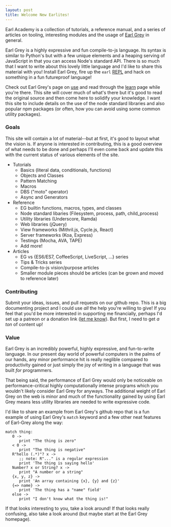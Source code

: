 ```yaml
---
layout: post
title: Welcome New Earlites!
---
```


Earl Academy is a collection of tutorials, a reference manual, and a series of articles on tooling, interesting modules and the usage of [Earl Grey](https://breuleux.github.io/earl-grey/) in general.  

Earl Grey is a highly expressive and fun compile-to-js language.  Its syntax is similar to Python's but with a few unique elements and a heaping serving of JavaScript in that you can access Node's standard API.  There is so much that I want to write about this lovely little language and I'd like to share this material with you!  Install Earl Grey, fire up the `earl` [REPL](https://en.wikipedia.org/wiki/Read%E2%80%93eval%E2%80%93print_loop) and hack on something in a fun futureproof language!

Check out Earl Grey's page on [use](https://breuleux.github.io/earl-grey/use.html) and read through the [learn](https://breuleux.github.io/earl-grey/doc.html) page while you're there. This site will cover much of what's there but it's good to read the original source and then come here to solidify your knowledge.  I want this site to include details on the use of the node standard libraries and also popular npm packages (or often, how you can avoid using some common utility packages).

### Goals

This site will contain a lot of material--but at first, it's good to layout what the vision is.  If anyone is interested in contributing, this is a good overview of what needs to be done and perhaps I'll even come back and update this with the current status of various elements of the site.

* Tutorials
  - Basics (literal data, conditionals, functions)
  - Objects and Classes
  - Pattern Matching
  - Macros
  - DBS ("moto" operator)
  - Async and Generators
* Reference
  + EG builtin functions, macros, types, and classes
  + Node standard libaries (Filesystem, process, path, child_process)
  + Utility libraries (Underscore, Ramda)
  + Web libraries (jQuery)
  + View frameworks (Mithril.js, Cycle.js, React)
  + Server frameworks (Koa, Express)
  + Testings (Mocha, AVA, TAPE)
  + Add more!
* Articles
  - EG vs {ES6/ES7, CoffeeScript, LiveScript, ...} series
  - Tips & Tricks series
  - Compile-to-js vision/purpose articles
  - Smaller module pieces should be articles (can be grown and moved to reference later)

### Contributing

Submit your ideas, issues, and pull requests on our github repo.  This is a big documenting project and I could use *all* the help you're willing to give!  If you feel that you'd be more interested in supporting me financially, perhaps I'd set up a patreon or a donation link ([let me know](mailto:madcap.russo+earl-academy@gmail.com)).  But first, I need to get *a ton* of content up!

### Value

Earl Grey is an incredibly powerful, highly expressive, and fun-to-write language.  In our present day world of powerful computers in the palms of our hands, any minor performance hit is really neglible compared to productivity gained or just simply the joy of writing in a language that was built *for* programmers.

That being said, the performance of Earl Grey would only be noticeable on performance-critical highly computationally intense programs which you wouldn't likely consider Earl Grey for anyways.  The additional weight of Earl Grey on the web is minor and much of the functionality gained by using Earl Grey means less utility libraries are needed to write expressive code.

I'd like to share an example from Earl Grey's github repo that is a fun example of using Earl Grey's `match` keyword and a few other neat features of Earl-Grey along the way:

```earl-grey
match thing:
   0 ->
      print "The thing is zero"
   < 0 ->
      print "The thing is negative"
   R"hello (.*)"? x ->
      ;; note: R"..." is a regular expression
      print 'The thing is saying hello'
   Number? x or String? x ->
      print "A number or a string"
   {x, y, z} ->
      print 'An array containing {x}, {y} and {z}'
   {=> name} ->
      print 'The thing has a "name" field'
   else ->
      print "I don't know what the thing is!"
```

If that looks interesting to you, take a look around!  If that looks really confusing, also take a look around (but maybe start at the Earl Grey homepage).
